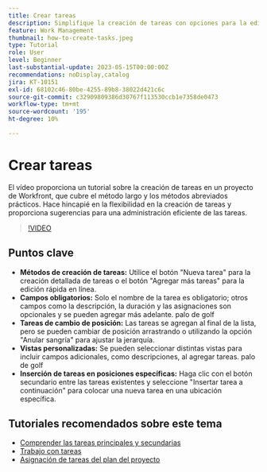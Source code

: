 ```yaml
---
title: Crear tareas
description: Simplifique la creación de tareas con opciones para la edición detallada o en línea, la recolocación flexible, las vistas personalizadas para campos adicionales y la ubicación específica, como el uso de "Insertar tarea debajo" en Workfront.
feature: Work Management
thumbnail: how-to-create-tasks.jpeg
type: Tutorial
role: User
level: Beginner
last-substantial-update: 2023-05-15T00:00:00Z
recommendations: noDisplay,catalog
jira: KT-10151
exl-id: 68102c46-80be-4255-89b8-38022d421c6c
source-git-commit: c32909809386d30767f113530ccb1e7358de0473
workflow-type: tm+mt
source-wordcount: '195'
ht-degree: 10%

---
```


# Crear tareas

El vídeo proporciona un tutorial sobre la creación de tareas en un proyecto de Workfront, que cubre el método largo y los métodos abreviados prácticos. Hace hincapié en la flexibilidad en la creación de tareas y proporciona sugerencias para una administración eficiente de las tareas.


>[!VIDEO](https://video.tv.adobe.com/v/3423162/?quality=12&learn=on&enablevpops&captions=spa)

## Puntos clave

* **Métodos de creación de tareas:** Utilice el botón &quot;Nueva tarea&quot; para la creación detallada de tareas o el botón &quot;Agregar más tareas&quot; para la edición rápida en línea.
* **Campos obligatorios:** &#x200B;Solo el nombre de la tarea es obligatorio; otros campos como la descripción, la duración y las asignaciones son opcionales y se pueden agregar más adelante. palo de golf
* **Tareas de cambio de posición:** &#x200B;Las tareas se agregan al final de la lista, pero se pueden cambiar de posición arrastrando o utilizando la opción &quot;Anular sangría&quot; para ajustar la jerarquía.
* **Vistas personalizadas:** Se pueden seleccionar distintas vistas para incluir campos adicionales, como descripciones, al agregar tareas. palo de golf
* **Inserción de tareas en posiciones específicas:** &#x200B;Haga clic con el botón secundario entre las tareas existentes y seleccione &quot;Insertar tarea a continuación&quot; para colocar una nueva tarea en una ubicación específica.


## Tutoriales recomendados sobre este tema

* [Comprender las tareas principales y secundarias](/help/manage-work/tasks/understand-parent-child-tasks.md)
* [Trabajo con tareas](/help/manage-work/tasks/work-with-tasks.md)
* [Asignación de tareas del plan del proyecto](/help/manage-work/tasks/assign-tasks-from-the-project-plan.md)
